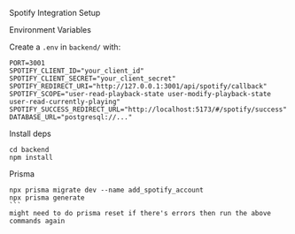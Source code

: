 Spotify Integration Setup

Environment Variables

Create a `.env` in `backend/` with:

```
PORT=3001
SPOTIFY_CLIENT_ID="your_client_id"
SPOTIFY_CLIENT_SECRET="your_client_secret"
SPOTIFY_REDIRECT_URI="http://127.0.0.1:3001/api/spotify/callback"
SPOTIFY_SCOPE="user-read-playback-state user-modify-playback-state user-read-currently-playing"
SPOTIFY_SUCCESS_REDIRECT_URL="http://localhost:5173/#/spotify/success"
DATABASE_URL="postgresql://..."
```

Install deps

```
cd backend
npm install
```

Prisma

````
npx prisma migrate dev --name add_spotify_account
npx prisma generate
```
might need to do prisma reset if there's errors then run the above commands again
````

